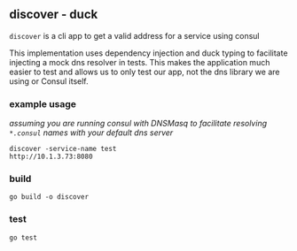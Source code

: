 ## discover - duck

`discover` is a cli app to get a valid address for a service using consul


This implementation uses dependency injection and duck typing to facilitate injecting a mock dns resolver in tests. This makes the application much easier to test and allows us to only test our app, not the dns library we are using or Consul itself.


### example usage
_assuming you are running consul with DNSMasq to facilitate resolving `*.consul` names with your default dns server_

	discover -service-name test
	http://10.1.3.73:8080


### build
	go build -o discover

### test
	go test